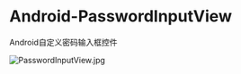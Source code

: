 # Android-PasswordInputView

  Android自定义密码输入框控件

![PasswordInputView.jpg](https://github.com/tianshaojie/Android-PasswordInputView/blob/master/PasswordInputView.jpg)

